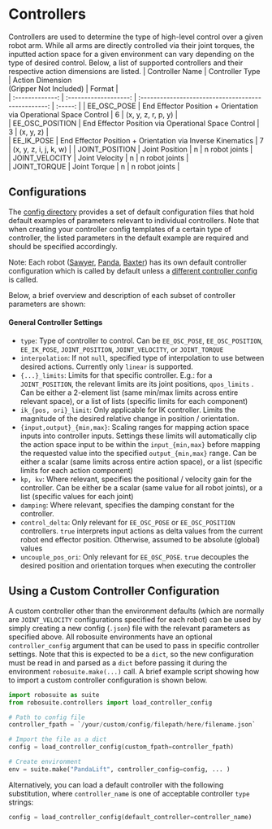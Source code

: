 # Controllers  
  Controllers are used to determine the type of high-level control over a given robot arm. While all arms are directly controlled via their joint torques, the inputted action space for a given environment can vary depending on the type of desired control. Below, a list of supported controllers and their respective action dimensions are listed.
| Controller Name |   Controller Type			| 			Action Dimension<br>(Gripper Not Included)    |  Format |  
| :-------------: | :-------------------: | :-------------------------------------------------: | :-----: |
| EE_OSC_POSE     |   End Effector Position + Orientation via Operational Space Control | 6 | (x, y, z, r, p, y)    |  
| EE_OSC_POSITION |   End Effector Position via Operational Space Control               | 3 | (x, y, z)             |  
| EE_IK_POSE      |   End Effector Position + Orientation via Inverse Kinematics        | 7 | (x, y, z, i, j, k, w) |
| JOINT_POSITION  |   Joint Position                                                    | n | n robot joints        |  
| JOINT_VELOCITY  |   Joint Velocity                                                    | n | n robot joints        |  
| JOINT_TORQUE    |   Joint Torque             					                        | n | n robot joints        |  

## Configurations
The [config directory](config) provides a set of default configuration files that hold default examples of parameters relevant to individual controllers. Note that when creating your controller config templates of a certain type of controller, the listed parameters in the default example are required and should be specified accordingly.

Note: Each robot ([Sawyer](config/default_sawyer.json), [Panda](config/default_panda.json), [Baxter](config/default_baxter.json)) has its own default controller configuration which is called by default unless a [different controller config](#using-a-custom-controller-configuration) is called.

Below, a brief overview and description of each subset of controller parameters are shown:

#### General Controller Settings  
* `type`: Type of controller to control. Can be `EE_OSC_POSE`, `EE_OSC_POSITION`, `EE_IK_POSE`, `JOINT_POSITION`, `JOINT_VELOCITY`, or `JOINT_TORQUE`
* `interpolation`: If not `null`, specified type of interpolation to use between desired actions. Currently only `linear` is supported. 
* `{...}_limits`: Limits for that specific controller. E.g.: for a `JOINT_POSITION`, the relevant limits are its joint positions, `qpos_limits` . Can be either a 2-element list (same min/max limits across entire relevant space), or a list of lists (specific limits for each component)
* `ik_{pos, ori}_limit`: Only applicable for IK controller. Limits the magnitude of the desired relative change in position / orientation.
* `{input,output}_{min,max}`: Scaling ranges for mapping action space inputs into controller inputs. Settings these limits will automatically clip the action space input to be within the `input_{min,max}` before mapping the requested value into the specified `output_{min,max}` range. Can be either a scalar (same limits across entire action space), or a list (specific limits for each action component)
* `kp, kv`: Where relevant, specifies the positional / velocity gain for the controller. Can be either be a scalar (same value for all robot joints), or a list (specific values for each joint)
* `damping`: Where relevant, specifies the damping constant for the controller.
* `control_delta`: Only relevant for `EE_OSC_POSE` or `EE_OSC_POSITION` controllers. `true` interprets input actions as delta values from the current robot end effector position. Otherwise, assumed to be absolute (global) values
* `uncouple_pos_ori`: Only relevant for `EE_OSC_POSE`. `true` decouples the desired position and orientation torques when executing the controller

## Using a Custom Controller Configuration
A custom controller other than the environment defaults (which are normally are `JOINT_VELOCITY` configurations specified for each robot) can be used by simply creating a new config (`.json`) file with the relevant parameters as specified above. All robosuite environments have an optional `controller_config` argument that can be used to pass in specific controller settings. Note that this is expected to be a `dict`, so the new configuration must be read in and parsed as a `dict` before passing it during the environment `robosuite.make(...)` call. A brief example script showing how to import a custom controller configuration is shown below.

```python
import robosuite as suite
from robosuite.controllers import load_controller_config

# Path to config file
controller_fpath = `/your/custom/config/filepath/here/filename.json`

# Import the file as a dict
config = load_controller_config(custom_fpath=controller_fpath)

# Create environment
env = suite.make("PandaLift", controller_config=config, ... )
```

Alternatively, you can load a default controller with the following substitution, where `controller_name` is one of acceptable controller `type` strings:
```python
config = load_controller_config(default_controller=controller_name)
```
